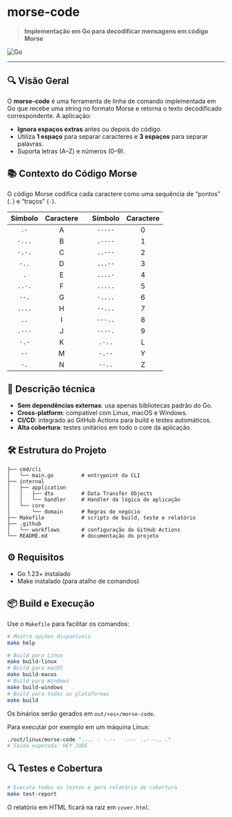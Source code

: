 # morse-code

> **Implementação em Go para decodificar mensagens em código Morse**

![Go](https://img.shields.io/badge/Language-Go-00ADD8.svg)

---

## 🔍 Visão Geral

O **morse-code** é uma ferramenta de linha de comando implementada em Go que recebe uma string no formato Morse e retorna o texto decodificado correspondente. A aplicação:

* **Ignora espaços extras** antes ou depois do código.
* Utiliza **1 espaço** para separar caracteres e **3 espaços** para separar palavras.
* Suporta letras (A–Z) e números (0–9).

## 📚 Contexto do Código Morse

O código Morse codifica cada caractere como uma sequência de “pontos” (`.`) e “traços” (`-`).

| Símbolo | Caractere |     | Símbolo | Caractere |
| :-----: | :-------: | :-: | :-----: | :-------: |
|   `.-`  |     A     |     | `-----` |     0     |
|  `-...` |     B     |     | `.----` |     1     |
|  `-.-.` |     C     |     | `..---` |     2     |
|  `-..`  |     D     |     | `...--` |     3     |
|   `.`   |     E     |     | `....-` |     4     |
|  `..-.` |     F     |     | `.....` |     5     |
|  `--.`  |     G     |     | `-....` |     6     |
|  `....` |     H     |     | `--...` |     7     |
|   `..`  |     I     |     | `---..` |     8     |
|  `.---` |     J     |     | `----.` |     9     |
|  `-.-`  |     K     |     |  `.-..` |     L     |
|   `--`  |     M     |     |  `-.--` |     Y     |
|   `-.`  |     N     |     |  `--..` |     Z     |

## 🚀 Descrição técnica

* **Sem dependências externas**: usa apenas bibliotecas padrão do Go.
* **Cross-platform**: compatível com Linux, macOS e Windows.
* **CI/CD**: integrado ao GitHub Actions para build e testes automáticos.
* **Alta cobertura**: testes unitários em todo o core da aplicação.

## 🛠️ Estrutura do Projeto

```text
├── cmd/cli
│   └── main.go         # entrypoint da CLI
├── internal
│   ├── application
│   │   ├── dto         # Data Transfer Objects
│   │   └── handler     # Handler da lógica de aplicação
│   └── core
│       └── domain      # Regras de negócio
├── Makefile            # scripts de build, teste e relatório
├── .github
│   └── workflows       # configuração do GitHub Actions
└── README.md           # documentação do projeto
```

## ⚙️ Requisitos

* Go 1.23+ instalado
* Make instalado (para atalho de comandos)

## 📦 Build e Execução

Use o `Makefile` para facilitar os comandos:

```bash
# Mostra opções disponíveis
make help

# Build para Linux
make build-linux
# Build para macOS
make build-macos
# Build para Windows
make build-windows
# Build para todas as plataformas
make build
```

Os binários serão gerados em `out/<os>/morse-code`.

Para executar por exemplo em um máquina Linux:

```bash
./out/linux/morse-code ".... . -.--   .--- ..- -.. ."
# Saída esperada: HEY JUDE
```

## 🔍 Testes e Cobertura

```bash
# Executa todos os testes e gera relatório de cobertura
make test-report
```

O relatório em HTML ficará na raiz em `cover.html`.